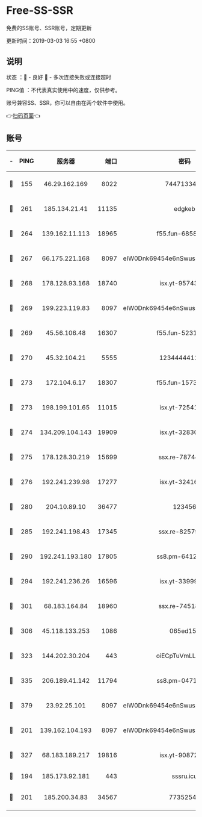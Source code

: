 # Free-SS-SSR

免费的SS账号、SSR账号，定期更新

更新时间：2019-03-03 16:55 +0800

## 说明

状态     ：🙂 - 良好 🙁 - 多次连接失败或连接超时

PING值   ：不代表真实使用中的速度，仅供参考。

账号兼容SS、SSR，你可以自由在两个软件中使用。

👉[扫码页面](https://liesauer.github.io/free-ss-ssr.github.io/)👈

## 账号

|-|PING|服务器|端口|密码|加密方式|区域|
|:----:|:----:|:-----:|-----:|:----:|:----:|:----:|
|🙂|155|46.29.162.169|8022|7447133485|aes-256-cfb|RU|
|🙂|261|185.134.21.41|11135|edgkeb|aes-256-cfb|GB|
|🙂|264|139.162.11.113|18965|f55.fun-68582887|aes-256-cfb|SG|
|🙂|267|66.175.221.168|8097|eIW0Dnk69454e6nSwuspv9DmS201tQ0D|aes-256-cfb|US|
|🙂|268|178.128.93.168|18740|isx.yt-95743585|aes-256-cfb|SG|
|🙂|269|199.223.119.83|8097|eIW0Dnk69454e6nSwuspv9DmS201tQ0D|aes-256-cfb|US|
|🙂|269|45.56.106.48|16307|f55.fun-52314047|aes-256-cfb|US|
|🙂|270|45.32.104.21|5555|1234444411111|aes-256-cfb|SG|
|🙂|273|172.104.6.17|18307|f55.fun-15739301|aes-256-cfb|US|
|🙂|273|198.199.101.65|11015|isx.yt-72541934|aes-256-cfb|US|
|🙂|274|134.209.104.143|19909|isx.yt-32830951|aes-256-cfb|SG|
|🙂|275|178.128.30.219|15699|ssx.re-78744964|aes-256-cfb|SG|
|🙂|276|192.241.239.98|17277|isx.yt-32416797|aes-256-cfb|US|
|🙂|280|204.10.89.10|36477|123456|aes-256-cfb|US|
|🙂|285|192.241.198.43|17345|ssx.re-82579728|aes-256-cfb|US|
|🙂|290|192.241.193.180|17805|ss8.pm-64125416|aes-256-cfb|US|
|🙂|294|192.241.236.26|16596|isx.yt-33999911|aes-256-cfb|US|
|🙂|301|68.183.164.84|18960|ssx.re-74518385|aes-256-cfb|US|
|🙂|306|45.118.133.253|1086|065ed15a|aes-256-cfb|SG|
|🙂|323|144.202.30.204|443|oiECpTuVmLLxk4Ts|aes-256-cfb|US|
|🙂|335|206.189.41.142|11794|ss8.pm-04714048|aes-256-cfb|SG|
|🙂|379|23.92.25.101|8097|eIW0Dnk69454e6nSwuspv9DmS201tQ0D|aes-256-cfb|US|
|🙂|201|139.162.104.193|8097|eIW0Dnk69454e6nSwuspv9DmS201tQ0D|aes-256-cfb|JP|
|🙂|327|68.183.189.217|19816|isx.yt-90872809|aes-256-cfb|SG|
|🙁|194|185.173.92.181|443|sssru.icu|rc4-md5|RU|
|🙁|201|185.200.34.83|34567|77352549|aes-256-cfb|US|
